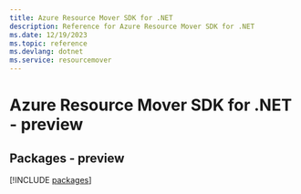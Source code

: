 ```yaml
---
title: Azure Resource Mover SDK for .NET
description: Reference for Azure Resource Mover SDK for .NET
ms.date: 12/19/2023
ms.topic: reference
ms.devlang: dotnet
ms.service: resourcemover
---
```

# Azure Resource Mover SDK for .NET - preview
## Packages - preview
[!INCLUDE [packages](resource-mover-index.md)]